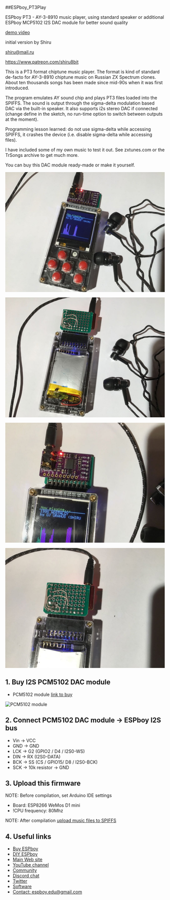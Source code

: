 ##ESPboy_PT3Play

ESPboy PT3 - AY-3-8910 music player, using standard speaker or additional ESPboy MCP5102 I2S DAC module for better sound quality

[demo video](https://www.youtube.com/watch?v=zYsDjjNx5j0)


initial version by Shiru

<shiru@mail.ru>

<https://www.patreon.com/shiru8bit>

This is a PT3 format chiptune music player. The format is kind of standard de-facto for AY-3-8910 chiptune music on Russian ZX Spectrum clones. About ten thousands songs has been made since mid-90s when it was first introduced.

The program emulates AY sound chip and plays PT3 files loaded into the SPIFFS. The sound is output through the sigma-delta modulation based DAC via the built-in speaker. It also supports i2s stereo DAC if connected (change define in the sketch, no run-time option to switch between outputs at the moment).

Programming lesson learned: do not use sigma-delta while accessing SPIFFS, it crashes the device (i.e. disable sigma-delta while accessing files).

I have included some of my own music to test it out. See zxtunes.com or the TrSongs archive to get much more.

You can buy this DAC module ready-made or make it yourself.


![1](pics/1_PCM5102.jpg)

![2](pics/2_PCM5102.jpg)

![3](pics/3_PCM5102.jpg)

![4](pics/4_PCM5102.jpg)


## 1. Buy I2S PCM5102 DAC module

-  PCM5102 module [link to buy](https://aliexpress.ru/wholesale?catId=&SearchText=PCM5102)

![PCM5102 module](pics/0_PCM5102.jpg)



## 2. Connect PCM5102 DAC module -> ESPboy I2S bus

- Vin -> VCC
- GND -> GND
- LCK -> G2 (GPIO2 / D4 / I2S0-WS)
- DIN -> RX (I2S0-DATA)
- BCK -> SS (CS / GPIO15/ D8 / I2S0-BCK)
- SCK -> 10k resistor -> GND


## 3. Upload this firmware

NOTE: Before compilation, set Arduino IDE settings

-  Board:  ESP8266 WeMos D1 mini
-  !CPU frequency: 80Mhz

NOTE: After compilation [upload music files to SPIFFS](https://randomnerdtutorials.com/install-esp8266-filesystem-uploader-arduino-ide/)


## 4. Useful links

- [Buy ESPboy](https://www.tindie.com/products/23910/)
- [DIY ESPboy](https://easyeda.com/ESPboy)
- [Main Web site](https://www.espboy.com)
- [YouTube channel](https://www.youtube.com/c/ESPboy)
- [Community](https://community.espboy.com)
- [Discord chat](https://discord.gg/kXfDQpX)
- [Twitter](https://twitter.com/ESPboy_edu)
- [Software](https://github.com/ESPboy-edu)
- [Contact: espboy.edu@gmail.com](mailto:espboy.edu@gmail.com)

